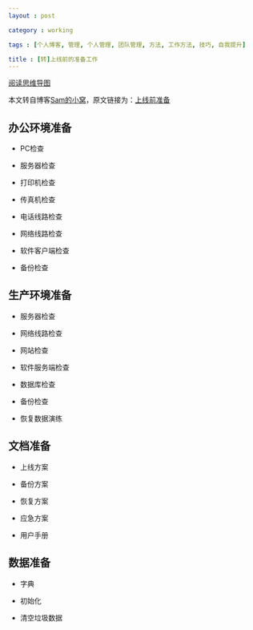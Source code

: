 ```yaml
---
layout : post

category : working

tags : [个人博客, 管理, 个人管理, 团队管理, 方法, 工作方法, 技巧, 自我提升]

title : [转]上线前的准备工作
---
```



[阅读思维导图](https://www.mindmeister.com/external/drive/do_open?file_id=0B6K98da0px63WGwyVTlaZEtwY28)


本文转自博客[Sam的小窝](http://samrain.github.com/)，原文链接为：[上线前准备](http://samrain.github.io/tech/2013/04/23/prepare-for-go-live/)


## 办公环境准备

- PC检查

- 服务器检查

- 打印机检查

- 传真机检查

- 电话线路检查

- 网络线路检查

- 软件客户端检查

- 备份检查


## 生产环境准备

- 服务器检查

- 网络线路检查

- 网站检查

- 软件服务端检查

- 数据库检查

- 备份检查

- 恢复数据演练


## 文档准备

- 上线方案

- 备份方案

- 恢复方案

- 应急方案

- 用户手册


## 数据准备

- 字典

- 初始化

- 清空垃圾数据

